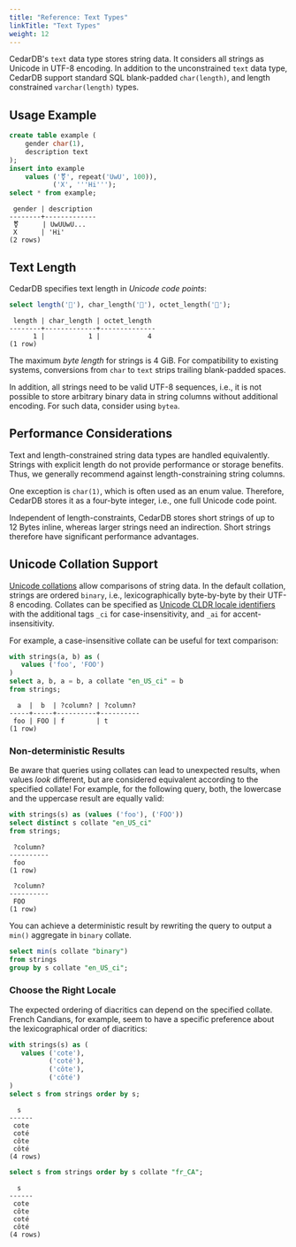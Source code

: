 ```yaml
---
title: "Reference: Text Types"
linkTitle: "Text Types"
weight: 12
---
```


CedarDB's `text` data type stores string data.
It considers all strings as Unicode in UTF-8 encoding.
In addition to the unconstrained `text` data type, CedarDB support standard SQL blank-padded 
`char(length)`, and length constrained `varchar(length)` types.

## Usage Example
```sql
create table example (
    gender char(1),
    description text
);
insert into example
    values ('⚧', repeat('UwU', 100)),
           ('X', '''Hi''');
select * from example;
```

```
 gender | description 
--------+-------------
 ⚧      | UwUUwU...
 X      | 'Hi'
(2 rows)
```

## Text Length

CedarDB specifies text length in *Unicode code points*:

```sql
select length('🍍'), char_length('🍍'), octet_length('🍍');
```

```
 length | char_length | octet_length 
--------+-------------+--------------
      1 |           1 |            4
(1 row)
```

The maximum *byte length* for strings is 4&nbsp;GiB.
For compatibility to existing systems, conversions from `char` to `text` strips trailing
blank-padded spaces.

In addition, all strings need to be valid UTF-8 sequences, i.e., it is not possible to store
arbitrary binary data in string columns without additional encoding.
For such data, consider using `bytea`.

## Performance Considerations
Text and length-constrained string data types are handled equivalently.
Strings with explicit length do not provide performance or storage benefits.
Thus, we generally recommend against length-constraining string columns.

One exception is `char(1)`, which is often used as an enum value.
Therefore, CedarDB stores it as a four-byte integer, i.e., one full Unicode code point.

Independent of length-constraints, CedarDB stores short strings of up to 12&nbsp;Bytes
inline, whereas larger strings need an indirection.
Short strings therefore have significant performance advantages.

## Unicode Collation Support

[Unicode collations](https://en.wikipedia.org/wiki/Collation) allow comparisons of string data.
In the default collation, strings are ordered `binary`, i.e., lexicographically byte-by-byte by their UTF-8 encoding.
Collates can be specified as [Unicode CLDR locale identifiers](https://unicode.org/reports/tr35/#Canonical_Unicode_Locale_Identifiers)
with the additional tags `_ci` for case-insensitivity, and `_ai` for accent-insensitivity.

For example, a case-insensitive collate can be useful for text comparison:
```sql
with strings(a, b) as (
   values ('foo', 'FOO')
)
select a, b, a = b, a collate "en_US_ci" = b
from strings;
```

```
  a  |  b  | ?column? | ?column? 
-----+-----+----------+----------
 foo | FOO | f        | t
(1 row)
```

### Non-deterministic Results
Be aware that queries using collates can lead to unexpected results, when values *look* different, but 
are considered equivalent according to the specified collate!
For example, for the following query, both, the lowercase and the uppercase result are equally valid:
```sql
with strings(s) as (values ('foo'), ('FOO'))
select distinct s collate "en_US_ci"
from strings;
```

```
 ?column? 
----------
 foo
(1 row)
```
```
 ?column? 
----------
 FOO
(1 row)
```

You can achieve a deterministic result by rewriting the query to output a `min()` aggregate in `binary` collate.
```sql
select min(s collate "binary")
from strings
group by s collate "en_US_ci";
```

### Choose the Right Locale
The expected ordering of diacritics can depend on the specified collate. French Candians, for example, seem to have a specific preference about the lexicographical order of diacritics:

```sql
with strings(s) as (
   values ('cote'),
          ('coté'),
          ('côte'),
          ('côté')
)
select s from strings order by s;
```

```
  s
------
 cote
 coté
 côte
 côté
(4 rows)
```


```sql
select s from strings order by s collate "fr_CA";
```

```
  s
------
 cote
 côte
 coté
 côté
(4 rows)
```


